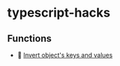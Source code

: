 # typescript-hacks

## Functions

* 🔗 [Invert object's keys and values](https://github.com/Beraliv/typescript-hacks/blob/master/Invert/index.ts)